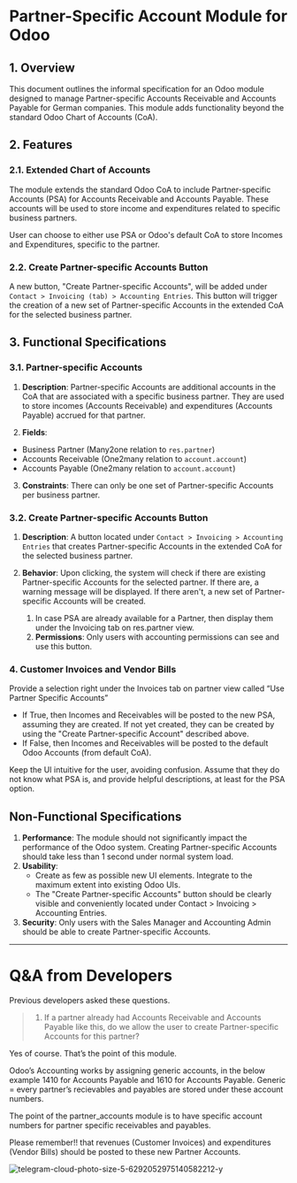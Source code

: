 # Partner-Specific Account Module for Odoo

## 1. Overview
This document outlines the informal specification for an Odoo module designed to manage Partner-specific Accounts Receivable and 
Accounts Payable for German companies. This module adds functionality beyond the standard Odoo Chart of Accounts (CoA).

## 2. Features

### 2.1. Extended Chart of Accounts
The module extends the standard Odoo CoA to include Partner-specific Accounts (PSA) for Accounts Receivable and Accounts Payable. 
These accounts will be used to store income and expenditures related to specific business partners.

User can choose to either use PSA or Odoo's default CoA to store Incomes and Expenditures, specific to the partner.

### 2.2. Create Partner-specific Accounts Button
A new button, "Create Partner-specific Accounts", will be added under `Contact > Invoicing (tab) > Accounting Entries`. 
This button will trigger the creation of a new set of Partner-specific Accounts in the extended CoA for the selected business partner.

## 3. Functional Specifications

### 3.1. Partner-specific Accounts
1. **Description**: Partner-specific Accounts are additional accounts in the CoA that are associated with a specific business partner. 
  They are used to store incomes (Accounts Receivable) and expenditures (Accounts Payable) accrued for that partner.
  
2. **Fields**:
  - Business Partner (Many2one relation to `res.partner`)
  - Accounts Receivable (One2many relation to `account.account`)
  - Accounts Payable (One2many relation to `account.account`)

3. **Constraints**: There can only be one set of Partner-specific Accounts per business partner.

### 3.2. Create Partner-specific Accounts Button
1. **Description**: A button located under `Contact > Invoicing > Accounting Entries` that creates Partner-specific Accounts 
  in the extended CoA for the selected business partner.
  
2. **Behavior**: Upon clicking, the system will check if there are existing Partner-specific Accounts for the selected partner. 
  If there are, a warning message will be displayed. If there aren't, a new set of Partner-specific Accounts will be created.
    1. In case PSA are already available for a Partner, then display them under the Invoicing tab on res.partner view.
    2. **Permissions**: Only users with accounting permissions can see and use this button.

### 4. Customer Invoices and Vendor Bills

Provide a selection right under the Invoices tab on partner view called “Use Partner Specific Accounts”

- If True, then Incomes and Receivables will be posted to the new PSA, assuming they are created. 
  If not yet created, they can be created by using the "Create Partner-specific Account" described above.
- If False, then Incomes and Receivables will be posted to the default Odoo Accounts (from default CoA).

Keep the UI intuitive for the user, avoiding confusion. 
Assume that they do not know what PSA is, and provide helpful descriptions, at least for the PSA option.

## Non-Functional Specifications
1. **Performance**: The module should not significantly impact the performance of the Odoo system. Creating Partner-specific Accounts should take less than 1 second under normal system load.
2. **Usability**: 
    - Create as few as possible new UI elements. Integrate to the maximum extent into existing Odoo UIs.
    - The "Create Partner-specific Accounts" button should be clearly visible and conveniently located under Contact > Invoicing > Accounting Entries.
3. **Security**: Only users with the Sales Manager and Accounting Admin should be able to create Partner-specific Accounts.

---
# Q&A from Developers
Previous developers asked these questions.

> 1. If a partner already had Accounts Receivable and Accounts Payable like this, do we allow the user to create Partner-specific Accounts for this partner? 

Yes of course.
That’s the point of this module.

Odoo’s Accounting works by assigning generic accounts, in the below example 1410 for Accounts Payable and 1610 for Accounts Payable.
Generic = every partner’s recievables and payables are stored under these account numbers.

The point of the partner_accounts module is to have specific account numbers for partner specific receivables and payables.

Please remember!!
that revenues (Customer Invoices) and expenditures (Vendor Bills) should be posted to these new Partner Accounts.

![telegram-cloud-photo-size-5-6292052975140582212-y](https://github.com/euroblaze/partner_accounts/assets/7826363/1b1af399-7a5b-4dba-a038-fdca1658ab0f)
